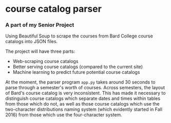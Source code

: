 # course catalog parser
### A part of my Senior Project
Using Beautiful Soup to scrape the courses from Bard College course catalogs into JSON files.

The project will have three parts:
* Web-scraping course catalogs
* Better serving course catalogs (compared to the current site)
* Machine learning to predict future potential course catalogs

At the moment, the parser program `app.py` takes around 30 seconds to parse through a semester's worth of courses. Across semesters, the layout of Bard's course catalog is very inconsistent. This has made it necessary to distinguish course catalogs which separate dates and times within tables from those which do not, as well as those course catalogs which use the two-character distributions naming system (which evidently started in Fall 2016) from those which use the four-character system.
